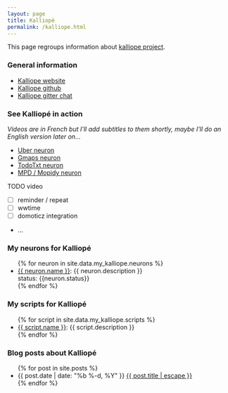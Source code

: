 ```yaml
---
layout: page
title: Kalliopé
permalink: /kalliope.html
---
```


This page regroups information about [kalliope project](http://github.com/kalliope-project/kalliope).

### General information

- [Kalliope website](https://kalliope-project.github.io/)
- [Kalliope github](http://github.com/kalliope-project/kalliope)
- [Kalliope gitter chat](https://gitter.im/kalliope-project/Lobby)


### See Kalliopé in action

*Videos are in French but I'll add subtitles to them shortly, maybe I'll do an English version later on…*

- [Uber neuron](https://www.youtube.com/watch?v=pnb1knix004)
- [Gmaps neuron](https://www.youtube.com/watch?v=l8pi3Puzliw)
- [TodoTxt neuron](https://www.youtube.com/watch?v=DLmaspBVd2A)
- [MPD / Mopidy neuron](https://www.youtube.com/watch?v=Zdn7CUQlV1E)

TODO video
- [ ] reminder / repeat
- [ ] wwtime
- [ ] domoticz integration
- …


### My neurons for Kalliopé

<ul>
{% for neuron in site.data.my_kalliope.neurons %}
    <li>
        <span><a href="{{ neuron.url }}">{{ neuron.name }}</a>: {{ neuron.description }}</span><br />
        <span> status: {{neuron.status}}</span>
    </li>
{% endfor %}
</ul>

### My scripts for Kalliopé
<ul>
{% for script in site.data.my_kalliope.scripts %}
    <li>
        <span><a href="{{ script.url }}">{{ script.name }}</a>: {{ script.description }}</span>
    </li>
{% endfor %}
</ul>

### Blog posts about Kalliopé

<!-- This loops through the paginated posts -->
<ul>
{% for post in site.posts %}
  <li>
    {{ post.date | date: "%b %-d, %Y" }} 
    <a href="{{ post.url | relative_url }}">{{ post.title | escape }}</a>
  </li>
{% endfor %}
</ul>


